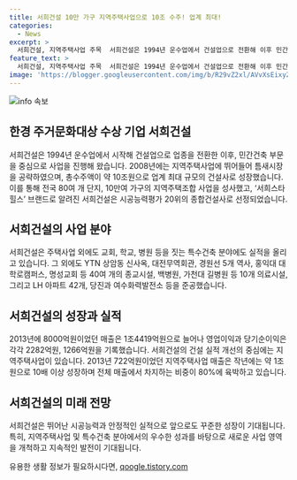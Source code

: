 ```yaml
---
title: 서희건설 10만 가구 지역주택사업으로 10조 수주! 업계 최대!
categories:
  - News
excerpt: >
  서희건설, 지역주택사업 주목  서희건설은 1994년 운수업에서 건설업으로 전환해 이후 민간건축과 특수건축 분야에서의 실적을 바탕으로 서희스타힐스로 알려져 있다. 특히, 80여 개 단지, 10만여 가구의 지역주택조합 사업 성사로 업계 최대 규모의 총수주액 약 10조원을 달성했으며, 매출은 2013년 8000억원에서 1조4419억원까지 증가했다. 지난해의 영업이익과 당기순이익은 각각 2282억원, 1266억원으로 발전했다. 지역주택사업 매출은 2013년 722억원에서 지난해 약 1조원으로 10배 이상 성장하는 등 건설 실적의 중심에 서있다.
feature_text: >
  서희건설, 지역주택사업 주목  서희건설은 1994년 운수업에서 건설업으로 전환해 이후 민간건축과 특수건축 분야에서의 실적을 바탕으로 서희스타힐스로 알려져 있다. 특히, 80여 개 단지, 10만여 가구의 지역주택조합 사업 성사로 업계 최대 규모의 총수주액 약 10조원을 달성했으며, 매출은 2013년 8000억원에서 1조4419억원까지 증가했다. 지난해의 영업이익과 당기순이익은 각각 2282억원, 1266억원으로 발전했다. 지역주택사업 매출은 2013년 722억원에서 지난해 약 1조원으로 10배 이상 성장하는 등 건설 실적의 중심에 서있다.
image: 'https://blogger.googleusercontent.com/img/b/R29vZ2xl/AVvXsEixyZcFfHzMRdzZMjFBmAUKJYCLCGyLL1o632UiGVXcaFdKo_bkvkuCioo0uUKlGfBVcT3P84aROyZIXSBEx3Aw5nCQ3pTgDom1WDC4m8eifvWiAmWEEVb4x6G_l8C0QH225ldMjyaFvpxGEBGNO37VmDTDMHGhJPq73UglMfDca1-0aw/s1600/blogspot.png'
---
```


<p><img src="https://blogger.googleusercontent.com/img/b/R29vZ2xl/AVvXsEixyZcFfHzMRdzZMjFBmAUKJYCLCGyLL1o632UiGVXcaFdKo_bkvkuCioo0uUKlGfBVcT3P84aROyZIXSBEx3Aw5nCQ3pTgDom1WDC4m8eifvWiAmWEEVb4x6G_l8C0QH225ldMjyaFvpxGEBGNO37VmDTDMHGhJPq73UglMfDca1-0aw/s1600/blogspot.png" alt="info 속보" /></p>

<h2 data-ke-size="size26">한경 주거문화대상 수상 기업 서희건설</h2>

<p data-ke-size="size16">서희건설은 1994년 운수업에서 시작해 건설업으로 업종을 전환한 이후, 민간건축 부문을 중심으로 사업을 진행해 왔습니다. 2008년에는 지역주택사업에 뛰어들어 틈새시장을 공략하였으며, 총수주액이 약 10조원으로 업계 최대 규모의 건설사로 성장했습니다. 이를 통해 전국 80여 개 단지, 10만여 가구의 지역주택조합 사업을 성사했고, ‘서희스타힐스’ 브랜드로 알려진 서희건설은 시공능력평가 20위의 종합건설사로 선정되었습니다.</p>

<h2 data-ke-size="size26">서희건설의 사업 분야</h2>

<p data-ke-size="size16">서희건설은 주택사업 외에도 교회, 학교, 병원 등을 짓는 특수건축 분야에도 실적을 올리고 있습니다. 그 외에도 YTN 상암동 신사옥, 대전무역회관, 경원선 5개 역사, 홍익대 대학로캠퍼스, 명성교회 등 40여 개의 종교시설, 백병원, 가천대 길병원 등 10개 의료시설, 그리고 LH 아파트 42개, 당진과 여수화력발전소 등을 준공했습니다.</p>

<h2 data-ke-size="size26">서희건설의 성장과 실적</h2>

<p data-ke-size="size16">2013년에 8000억원이었던 매출은 1조4419억원으로 늘어나 영업이익과 당기순이익은 각각 2282억원, 1266억원을 기록했습니다. 서희건설의 건설 실적 개선의 중심에는 지역주택사업이 있습니다. 2013년 722억원이었던 지역주택사업 매출은 작년에는 약 1조원으로 10배 이상 성장하며 전체 매출에서 차지하는 비중이 80%에 육박하고 있습니다.</p>

<h2 data-ke-size="size26">서희건설의 미래 전망</h2>

<p data-ke-size="size16">서희건설은 뛰어난 시공능력과 안정적인 실적으로 앞으로도 꾸준한 성장이 기대됩니다. 특히, 지역주택사업 및 특수건축 분야에서의 우수한 성과를 바탕으로 새로운 사업 영역을 개척하고 지속적인 발전이 기대됩니다.</p>
유용한 생활 정보가 필요하시다면, <a href="https://qoogle.tistory.com" rel="dofollow">qoogle.tistory.com</a>


